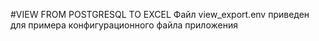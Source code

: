 #VIEW FROM POSTGRESQL TO EXCEL
Файл view_export.env приведен для примера конфигурационного файла приложения
